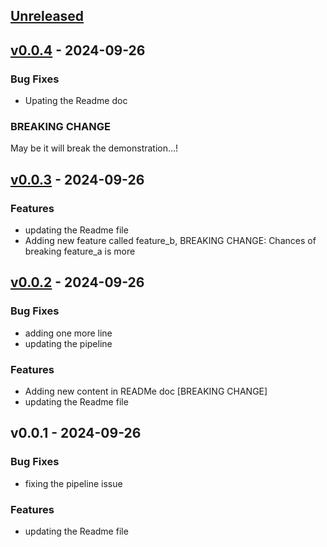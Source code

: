 <a name="unreleased"></a>
## [Unreleased]


<a name="v0.0.4"></a>
## [v0.0.4] - 2024-09-26
### Bug Fixes
- Upating the Readme doc

### BREAKING CHANGE

May be it will break the demonstration...!


<a name="v0.0.3"></a>
## [v0.0.3] - 2024-09-26
### Features
- updating the Readme file
- Adding new feature called feature_b, BREAKING CHANGE: Chances of breaking feature_a is more


<a name="v0.0.2"></a>
## [v0.0.2] - 2024-09-26
### Bug Fixes
- adding one more line
- updating the pipeline

### Features
- Adding new content in READMe doc [BREAKING CHANGE]
- updating the Readme file


<a name="v0.0.1"></a>
## v0.0.1 - 2024-09-26
### Bug Fixes
- fixing the pipeline issue

### Features
- updating the Readme file


[Unreleased]: https://github.com/akhilrajmailbox/git-chglog-pipeline/compare/v0.0.4...HEAD
[v0.0.4]: https://github.com/akhilrajmailbox/git-chglog-pipeline/compare/v0.0.3...v0.0.4
[v0.0.3]: https://github.com/akhilrajmailbox/git-chglog-pipeline/compare/v0.0.2...v0.0.3
[v0.0.2]: https://github.com/akhilrajmailbox/git-chglog-pipeline/compare/v0.0.1...v0.0.2
